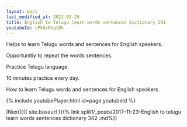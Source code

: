 ```yaml
---
layout: post
last_modified_at: 2021-03-29
title: English to Telugu learn words sentences dictionary 201 
youtubeId: cPkGs0VqtDk
---
```

 
 
Helps to learn Telugu words and sentences for English speakers.

Opportunitiy to repeat the words sentences. 

Practice Telugu language. 
 
10 minutes practice every day. 
 
How to learn Telugu words and sentences for English speakers 
 
{% include youtubePlayer.html id=page.youtubeId %}
 
 
[Next]({{ site.baseurl }}{% link  split1/_posts/2017-11-23-English to telugu learn words sentences dictionary 342 .md%})
 
